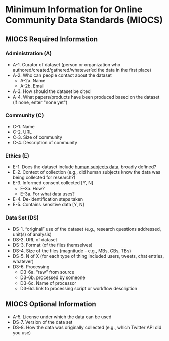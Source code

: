 # Minimum Information for Online Community Data Standards (MIOCS)

## MIOCS Required Information

### Administration (A)
  * A-1. Curator of dataset (person or organization who authored/created/gathered/whatever’ed the data in the first place)
  * A-2. Who can people contact about the dataset 
     * A-2a. Name
     * A-2b. Email
  * A-3. How should the dataset be cited
  * A-4. What papers/products have been produced based on the dataset (if none, enter "none yet")

### Community (C)
  * C-1. Name
  * C-2. URL
  * C-3. Size of community
  * C-4. Description of community

### Ethics (E)
  * E-1. Does the dataset include [human subjects data](http://www.hhs.gov/ohrp/humansubjects/guidance/45cfr46.html), broadly defined?
  * E-2. Context of collection (e.g., did human subjects know the data was being collected for research?)
  * E-3. Informed consent collected [Y, N]
    * E-3a. How?
    * E-3a. For what data uses?
  * E-4. De-identification steps taken
  * E-5. Contains sensitive data [Y, N]

### Data Set (DS)

  * DS-1. “original” use of the dataset (e.g., research questions addressed, unit(s) of analysis)
  * DS-2. URL of dataset
  * DS-3. Format (of the files themselves)
  * DS-4. Size of the files (magnitude - e.g., MBs, GBs, TBs)
  * DS-5. N of X (for each type of thing included users, tweets, chat entries, whatever)
  * D3-6. Processing
    * D3-6a. “raw” from source
    * D3-6b. processed by someone
    * D3-6c. Name of processor
	* D3-6d. link to processing script or workflow description


## MIOCS Optional Information
  * A-5. License under which the data can be used
  * DS-7. Version of the data set
  * DS-8. How the data was originally collected (e.g., which Twitter API did you use)
